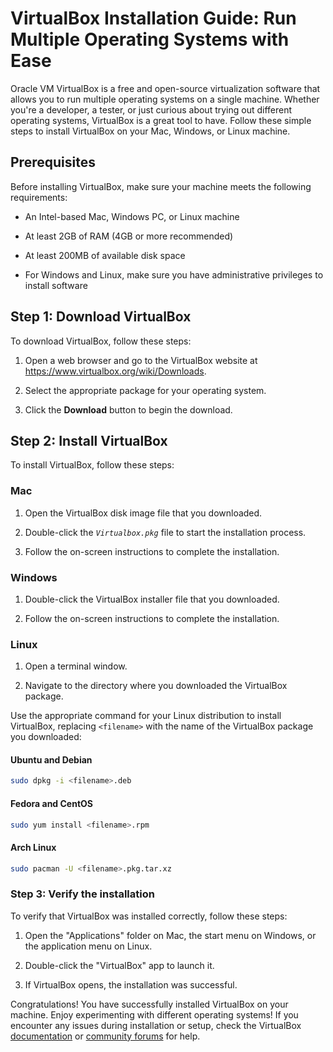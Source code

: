 
# VirtualBox Installation Guide: Run Multiple Operating Systems with Ease

Oracle VM VirtualBox is a free and open-source virtualization software that allows you to run multiple operating systems on a single machine. Whether you're a developer, a tester, or just curious about trying out different operating systems, VirtualBox is a great tool to have. Follow these simple steps to install VirtualBox on your Mac, Windows, or Linux machine.

## Prerequisites

Before installing VirtualBox, make sure your machine meets the following requirements:

- An Intel-based Mac, Windows PC, or Linux machine

- At least 2GB of RAM (4GB or more recommended)

- At least 200MB of available disk space

- For Windows and Linux, make sure you have administrative privileges to install software

## Step 1: Download VirtualBox

To download VirtualBox, follow these steps:

1. Open a web browser and go to the VirtualBox website at https://www.virtualbox.org/wiki/Downloads.

1. Select the appropriate package for your operating system.

1. Click the **Download** button to begin the download.

## Step 2: Install VirtualBox

To install VirtualBox, follow these steps:

### Mac

1. Open the VirtualBox disk image file that you downloaded.

1. Double-click the *`Virtualbox.pkg`* file to start the installation process.

1. Follow the on-screen instructions to complete the installation.

### Windows

1. Double-click the VirtualBox installer file that you downloaded.

1. Follow the on-screen instructions to complete the installation.

### Linux

1. Open a terminal window.

1. Navigate to the directory where you downloaded the VirtualBox package.

Use the appropriate command for your Linux distribution to install VirtualBox, replacing `<filename>` with the name of the VirtualBox package you downloaded:

#### Ubuntu and Debian

```bash
sudo dpkg -i <filename>.deb
```

#### Fedora and CentOS

```bash
sudo yum install <filename>.rpm
```

#### Arch Linux

```bash
sudo pacman -U <filename>.pkg.tar.xz
```

### Step 3: Verify the installation

To verify that VirtualBox was installed correctly, follow these steps:

1. Open the "Applications" folder on Mac, the start menu on Windows, or the application menu on Linux.

1. Double-click the "VirtualBox" app to launch it.

1. If VirtualBox opens, the installation was successful.

Congratulations! You have successfully installed VirtualBox on your machine. Enjoy experimenting with different operating systems! If you encounter any issues during installation or setup, check the VirtualBox [documentation](https://www.virtualbox.org/wiki/VBoxInstallAndRun) or [community forums](https://forums.virtualbox.org/) for help.
